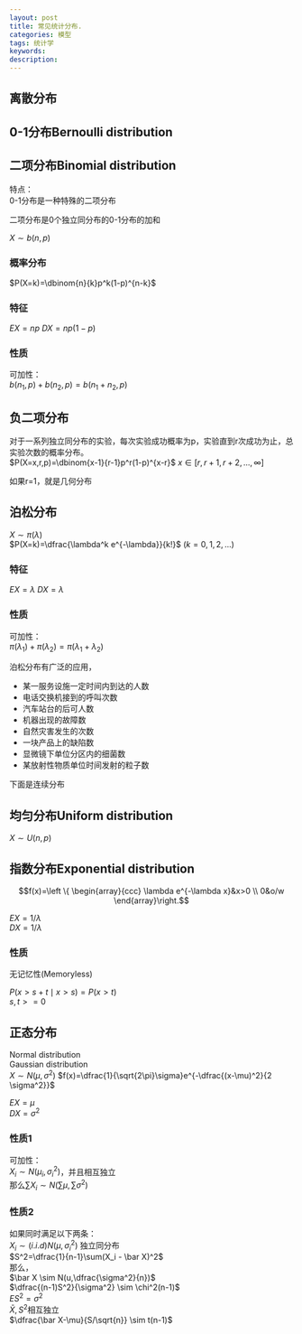 ```yaml
---
layout: post
title: 常见统计分布.
categories: 模型
tags: 统计学
keywords:
description:
---
```


## 离散分布

## 0-1分布Bernoulli distribution

## 二项分布Binomial distribution

特点：  
0-1分布是一种特殊的二项分布  

二项分布是0个独立同分布的0-1分布的加和  

$X \sim b(n,p)$

### 概率分布
$P(X=k)=\dbinom{n}{k}p^k(1-p)^{n-k}$

### 特征
$EX=np$
$DX=np(1-p)$

### 性质
可加性：  
$b(n_1,p)+b(n_2,p)=b(n_1+n_2,p)$

## 负二项分布
对于一系列独立同分布的实验，每次实验成功概率为p，实验直到r次成功为止，总实验次数的概率分布。  
$P(X=x,r,p)=\dbinom{x-1}{r-1}p^r(1-p)^{x-r}$
$x \in [r,r+1,r+2,...,\infty]$

如果r=1，就是几何分布

## 泊松分布

$X\sim \pi(\lambda)$  
$P(X=k)=\dfrac{\lambda^k e^{-\lambda}}{k!}$
$(k=0,1,2,...)$

### 特征
$EX=\lambda$
$DX=\lambda$

### 性质
可加性：  
$\pi(\lambda_1)+\pi(\lambda_2)=\pi(\lambda_1+\lambda_2)$

泊松分布有广泛的应用，  
- 某一服务设施一定时间内到达的人数
- 电话交换机接到的呼叫次数
- 汽车站台的后可人数
- 机器出现的故障数
- 自然灾害发生的次数
- 一块产品上的缺陷数
- 显微镜下单位分区内的细菌数
- 某放射性物质单位时间发射的粒子数






下面是连续分布
## 均匀分布Uniform distribution
$X \sim U(n,p)$

## 指数分布Exponential distribution

$$f(x)=\left \{ \begin{array}{ccc}
\lambda e^{-\lambda x}&x>0 \\
0&o/w
\end{array}\right.$$

$EX=1/\lambda$  
$DX=1/\lambda$  

### 性质
无记忆性(Memoryless)

$P(x>s+t \mid x>s )=P(x>t)$  
$s,t>=0$

## 正态分布
Normal distribution  
Gaussian distribution  
$X \sim N(\mu,\sigma^2)$
$f(x)=\dfrac{1}{\sqrt{2\pi}\sigma}e^{-\dfrac{(x-\mu)^2}{2 \sigma^2}}$

$EX=\mu$  
$DX=\sigma^2$  

### 性质1
可加性：  
$X_i \sim N(\mu_i,\sigma_i^2)$，并且相互独立  
那么$\sum X_i \sim N(\sum\mu,\sum\sigma^2)$  

### 性质2
如果同时满足以下两条：  
$X_i \sim(i.i.d)N(\mu,\sigma_i^2)$ 独立同分布  
$S^2=\dfrac{1}{n-1}\sum(X_i - \bar X)^2$  
那么，  
$\bar X \sim N(u,\dfrac{\sigma^2}{n})$  
$\dfrac{(n-1)S^2}{\sigma^2} \sim \chi^2(n-1)$  
$ES^2=\sigma^2$  
$\bar X, S^2$相互独立  
$\dfrac{\bar X-\mu}{S/\sqrt{n}} \sim t(n-1)$  
